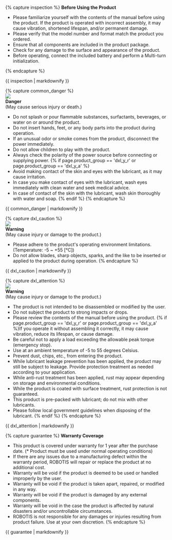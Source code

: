 {% capture inspection %}
**Before Using the Product**
- Please familiarize yourself with the contents of the manual before using the product. If the product is operated with incorrect assembly, it may cause vibration, shortened lifespan, and/or permanent damage.
- Please verify that the model number and format match the product you ordered.
- Ensure that all components are included in the product package.
- Check for any damage to the surface and appearance of the product.
- Before operating, connect the included battery and perform a Multi-turn initialization.

{% endcapture %}
<div class="notice--info">{{ inspection | markdownify }}</div>

{% capture common_danger %}  
![](/assets/images/icon_warning.png)  
**Danger**  
(May cause serious injury or death.)
- Do not splash or pour flammable substances, surfactants, beverages, or water on or around the product.
- Do not insert hands, feet, or any body parts into the product during operation.
- If an unusual odor or smoke comes from the product, disconnect the power immediately.
- Do not allow children to play with the product.
- Always check the polarity of the power source before connecting or supplying power.
{% if page.product_group == 'dxl_y_r' or page.product_group == 'dxl_y_a' %}
- Avoid making contact of the skin and eyes with the lubricant, as it may cause irritation.
- In case you make contact of eyes with the lubricant, wash eyes immediately with clean water and seek medical advice.
- In case of contact of the skin with the lubricant, wash skin thoroughly with water and soap.
{% endif %}
{% endcapture %}
<div class="notice--danger">{{ common_danger | markdownify }}</div>

{% capture dxl_caution %}  
![](/assets/images/icon_warning.png)  
**Warning**  
(May cause injury or damage to the product.)
- Please adhere to the product's operating environment limitations. (Temperature: -5 ~ +55 [°C])
- Do not allow blades, sharp objects, sparks, and the like to be inserted or applied to the product during operation.
{% endcapture %}
<div class="notice--warning">{{ dxl_caution | markdownify }}</div>

{% capture dxl_attention %}  
![](/assets/images/icon_warning.png)  
**Warning**  
(May cause injury or damage to the product.)
- The product is not intended to be disassembled or modified by the user.
- Do not subject the product to strong impacts or drops.
- Please review the contents of the manual before using the product. {% if page.product_group == 'dxl_y_r' or page.product_group == 'dxl_y_a' %}If you operate it without assembling it correctly, it may cause vibration, reduce its lifespan, or cause damage.
- Be careful not to apply a load exceeding the allowable peak torque (emergency stop).
- Use at an ambient temperature of -5 to 55 degrees Celsius.
- Prevent dust, chips, etc., from entering the product.
- While lubricant leakage prevention has been applied, the product may still be subject to leakage. Provide protection treatment as needed according to your application.
- While anti-rust treatment has been applied, rust may appear depending on storage and environmental conditions.
- While the product is coated with surface treatment, rust protection is not guaranteed.
- This product is pre-packed with lubricant; do not mix with other lubricants.
- Please follow local government guidelines when disposing of the lubricant.
{% endif %}
{% endcapture %}
<div class="notice--warning">{{ dxl_attention | markdownify }}</div>

{% capture guarantee %}
**Warranty Coverage**
- This product is covered under warranty for 1 year after the purchase date. (* Product must be used under normal operating conditions)
- If there are any issues due to a manufacturing defect within the warranty period, ROBOTIS will repair or replace the product at no additional cost.
- Warranty will be void if the product is deemed to be used or handled improperly by the user.
- Warranty will be void if the product is taken apart, repaired, or modified in any way.
- Warranty will be void if the product is damaged by any external components.
- Warranty will be void in the case the product is affected by natural disasters and/or uncontrollable circumstances.
- ROBOTIS is not responsible for any damages or injuries resulting from product failure. Use at your own discretion.
{% endcapture %}
<div class="notice--success">{{ guarantee | markdownify }}</div>
